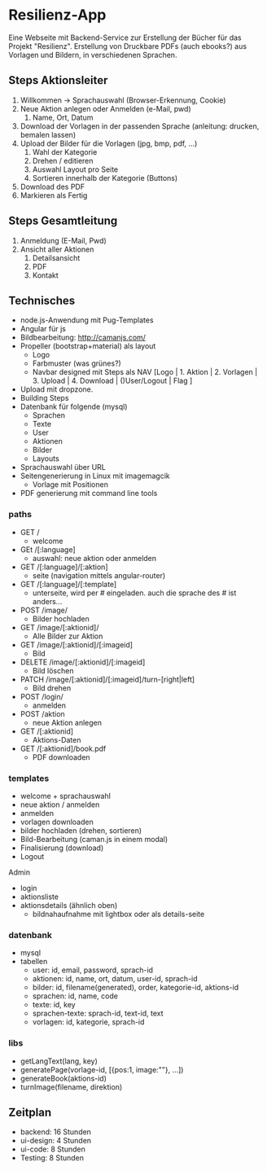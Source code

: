 # Resilienz-App
Eine Webseite mit Backend-Service zur Erstellung der Bücher für das Projekt "Resilienz".
Erstellung von Druckbare PDFs (auch ebooks?) aus Vorlagen und Bildern, in verschiedenen Sprachen.


## Steps Aktionsleiter

1. Willkommen -> Sprachauswahl (Browser-Erkennung, Cookie)
2. Neue Aktion anlegen oder Anmelden (e-Mail, pwd)
    1. Name, Ort, Datum
3. Download der Vorlagen in der passenden Sprache (anleitung: drucken, bemalen lassen)
4. Upload der Bilder für die Vorlagen (jpg, bmp, pdf, ...)
    1. Wahl der Kategorie
    2. Drehen / editieren
    3. Auswahl Layout pro Seite 
    4. Sortieren innerhalb der Kategorie (Buttons)
5. Download des PDF
6. Markieren als Fertig


## Steps Gesamtleitung
1. Anmeldung (E-Mail, Pwd)
2. Ansicht aller Aktionen
    1. Detailsansicht
    2. PDF
    3. Kontakt


## Technisches
* node.js-Anwendung mit Pug-Templates
* Angular für js
* Bildbearbeitung: http://camanjs.com/
* Propeller (bootstrap+material) als layout
    * Logo
    * Farbmuster (was grünes?)
    * Navbar designed mit Steps als NAV [Logo | 1. Aktion | 2. Vorlagen | 3. Upload | 4. Download | ()User/Logout | Flag ]
* Upload mit dropzone.
* Building Steps
* Datenbank für folgende (mysql)
    * Sprachen
    * Texte
    * User
    * Aktionen
    * Bilder
    * Layouts
* Sprachauswahl über URL
* Seitengenerierung in Linux mit imagemagcik
    * Vorlage mit Positionen
* PDF generierung mit command line tools

### paths
* GET /
    * welcome
* GEt /[:language]
    * auswahl: neue aktion oder anmelden
* GET /[:language]/[:aktion]
    * seite (navigation mittels angular-router)
* GET /[:language]/[:template]
    * unterseite, wird per # eingeladen. auch die sprache des # ist anders...
* POST /image/
    * Bilder hochladen
* GET /image/[:aktionid]/
    * Alle Bilder zur Aktion
* GET /image/[:aktionid]/[:imageid]
    * Bild
* DELETE /image/[:aktionid]/[:imageid]
    * Bild löschen
* PATCH /image/[:aktionid]/[:imageid]/turn-[right|left]
    * Bild drehen
* POST /login/
    * anmelden
* POST /aktion
    * neue Aktion anlegen
* GET /[:aktionid]
    * Aktions-Daten
* GET /[:aktionid]/book.pdf
    * PDF downloaden

### templates
* welcome + sprachauswahl
* neue aktion / anmelden
* anmelden
* vorlagen downloaden
* bilder hochladen (drehen, sortieren)
* Bild-Bearbeitung (caman.js in einem modal)
* Finalisierung (download)
* Logout

Admin
* login
* aktionsliste
* aktionsdetails (ähnlich oben)
    * bildnahaufnahme mit lightbox oder als details-seite


### datenbank
* mysql
* tabellen
    * user: id, email, password, sprach-id
    * aktionen: id, name, ort, datum, user-id, sprach-id
    * bilder: id, filename(generated), order, kategorie-id, aktions-id
    * sprachen: id, name, code
    * texte: id, key
    * sprachen-texte: sprach-id, text-id, text
    * vorlagen: id, kategorie, sprach-id

### libs
* getLangText(lang, key)
* generatePage(vorlage-id, [{pos:1, image:""}, ...])
* generateBook(aktions-id)
* turnImage(filename, direktion)

## Zeitplan
* backend: 16 Stunden
* ui-design: 4 Stunden
* ui-code: 8 Stunden
* Testing: 8 Stunden